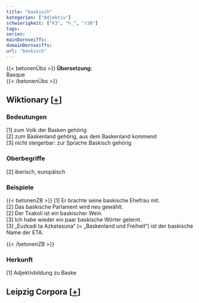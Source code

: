 ```yaml
---
title: "baskisch"
kategorien: ["Adjektiv"]
schwierigkeit: ["k3", "h_", "r20"]
tags:
series:
mainDornseiffs:
domainDornseiffs:
url: "baskisch"
---
```


{{< betonenÜbs >}}
**Übersetzung:**  
Basque  
{{< /betonenÜbs >}}

## Wiktionary [[+](https://de.wiktionary.org/wiki/baskisch)]

### Bedeutungen
[1] zum Volk der Basken gehörig  
[2] zum Baskenland gehörig, aus dem Baskenland kommend  
[3] nicht steigerbar: zur Sprache Baskisch gehörig  

### Oberbegriffe
[2] iberisch, europäisch  

### Beispiele
{{< betonenZB >}}
[1] Er brachte seine baskische Ehefrau mit.  
[2] Das baskische Parlament wird neu gewählt.  
[2] Der Txakolí ist ein baskischer Wein.  
[3] Ich habe wieder ein paar baskische Wörter gelernt.  
[3] „Euzkadi ta Azkatasuna“ (= „Baskenland und Freiheit“) ist der baskische Name der ETA.  

{{< /betonenZB >}}
### Herkunft
[1] Adjektivbildung zu Baske  


## Leipzig Corpora [[+](https://corpora.uni-leipzig.de/en/res?word=baskisch&corpusId=deu_newscrawl-public_2018)]

